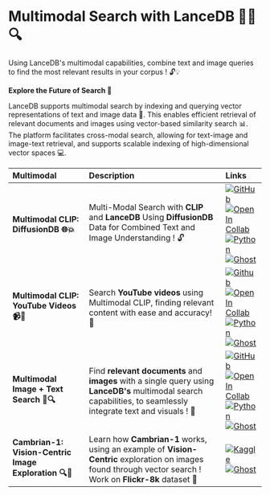 # **Multimodal Search with LanceDB 🤹‍♂️🔍**

Using LanceDB's multimodal capabilities, combine text and image queries to find the most relevant results in your corpus ! 🔓💡

**Explore the Future of Search 🚀**

LanceDB supports multimodal search by indexing and querying vector representations of text and image data 🤖. This enables efficient retrieval of relevant documents and images using vector-based similarity search 📊. The platform facilitates cross-modal search, allowing for text-image and image-text retrieval, and supports scalable indexing of high-dimensional vector spaces 💻.



| **Multimodal**  | **Description**  | **Links**  |
|:----------------|:-----------------|:-----------|
| **Multimodal CLIP: DiffusionDB 🌐💥**    | Multi-Modal Search with **CLIP** and **LanceDB** Using **DiffusionDB** Data for Combined Text and Image Understanding ! 🔓 | [![GitHub](../../assets/github.svg)][Clip_diffusionDB_github] <br>[![Open In Collab](../../assets/colab.svg)][Clip_diffusionDB_colab] <br>[![Python](../../assets/python.svg)][Clip_diffusionDB_python] <br>[![Ghost](../../assets/ghost.svg)][Clip_diffusionDB_ghost] |
| **Multimodal CLIP: YouTube Videos 📹👀** | Search **YouTube videos** using Multimodal CLIP, finding relevant content with ease and accuracy! 🎯                                                                                                                                                                | [![Github](../../assets/github.svg)][Clip_youtube_github]                                                                                                    <br>[![Open In Collab](../../assets/colab.svg)][Clip_youtube_colab]                                                                                           <br> [![Python](../../assets/python.svg)][Clip_youtube_python]         <br>[![Ghost](../../assets/ghost.svg)][Clip_youtube_python] |
| **Multimodal Image + Text Search 📸🔍**               | Find **relevant documents** and **images** with a single query using **LanceDB's** multimodal search capabilities, to seamlessly integrate text and visuals ! 🌉 | [![GitHub](../../assets/github.svg)](https://github.com/lancedb/vectordb-recipes/tree/main/examples/archived_examples/multimodal_search) <br>[![Open In Collab](../../assets/colab.svg)](https://colab.research.google.com/github/lancedb/vectordb-recipes/blob/main/examples/archived_examples/multimodal_search/main.ipynb) <br> [![Python](../../assets/python.svg)](https://github.com/lancedb/vectordb-recipes/blob/main/examples/multimodal_search/main.py)<br> [![Ghost](../../assets/ghost.svg)](https://blog.lancedb.com/multi-modal-ai-made-easy-with-lancedb-clip-5aaf8801c939/) |
| **Cambrian-1: Vision-Centric Image Exploration 🔍👀** | Learn how **Cambrian-1** works, using an example of **Vision-Centric** exploration on images found through vector search ! Work on **Flickr-8k** dataset 🔎                        | [![Kaggle](https://img.shields.io/badge/Kaggle-035a7d?style=for-the-badge&logo=kaggle&logoColor=white)](https://www.kaggle.com/code/prasantdixit/cambrian-1-vision-centric-exploration-of-images/)<br> [![Ghost](../../assets/ghost.svg)](https://blog.lancedb.com/cambrian-1-vision-centric-exploration/)                                                                                                                                                                                                                   |


[Clip_diffusionDB_github]: https://github.com/lancedb/vectordb-recipes/blob/main/examples/multimodal_clip_diffusiondb
[Clip_diffusionDB_colab]: https://colab.research.google.com/github/lancedb/vectordb-recipes/blob/main/examples/multimodal_clip_diffusiondb/main.ipynb
[Clip_diffusionDB_python]: https://github.com/lancedb/vectordb-recipes/blob/main/examples/multimodal_clip_diffusiondb/main.py
[Clip_diffusionDB_ghost]: https://blog.lancedb.com/multi-modal-ai-made-easy-with-lancedb-clip-5aaf8801c939/


[Clip_youtube_github]: https://github.com/lancedb/vectordb-recipes/blob/main/examples/multimodal_video_search
[Clip_youtube_colab]: https://colab.research.google.com/github/lancedb/vectordb-recipes/blob/main/examples/multimodal_video_search/main.ipynb
[Clip_youtube_python]: https://github.com/lancedb/vectordb-recipes/blob/main/examples/multimodal_video_search/main.py
[Clip_youtube_ghost]: https://blog.lancedb.com/multi-modal-ai-made-easy-with-lancedb-clip-5aaf8801c939/
